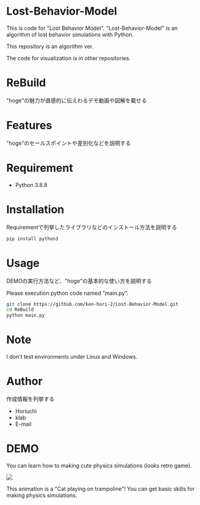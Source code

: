 # Lost-Behavior-Model

This is code for "Lost Behavior Model".
"Lost-Behavior-Model" is an algorithm of lost behavior simulations with Python.

This repository is an algorithm ver. 

The code for visualization is in other repositories.

# ReBuild

"hoge"の魅力が直感的に伝えわるデモ動画や図解を載せる

# Features

"hoge"のセールスポイントや差別化などを説明する

# Requirement

* Python 3.8.8

# Installation

Requirementで列挙したライブラリなどのインストール方法を説明する

```bash
pip install python3
```

# Usage

DEMOの実行方法など、"hoge"の基本的な使い方を説明する

Please execution python code named "main.py".
```bash
git clone https://github.com/ken-hori-2/Lost-Behavior-Model.git
cd ReBuild
python main.py
```

# Note

I don't test environments under Linux and Windows.

# Author

作成情報を列挙する

* Horiuchi
* klab
* E-mail




# DEMO

You can learn how to making cute physics simulations (looks retro game).

![](https://cpp-learning.com/wp-content/uploads/2019/05/pyxel-190505-161951.gif)

This animation is a "Cat playing on trampoline"!
You can get basic skills for making physics simulations.
